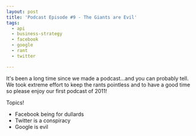 ```yaml
---
layout: post
title: 'Podcast Episode #9 - The Giants are Evil'
tags:
  - api
  - business-strategy
  - facebook
  - google
  - rant
  - twitter

---
```


It's been a long time since we made a podcast...and you can probably tell. We took extreme effort to keep the rants pointless and to have a good time so please enjoy our first podcast of 2011!

Topics!
<ul>
	<li>Facebook being for dullards</li>
	<li>Twitter is a conspiracy</li>
	<li>Google is evil</li>
</ul>
